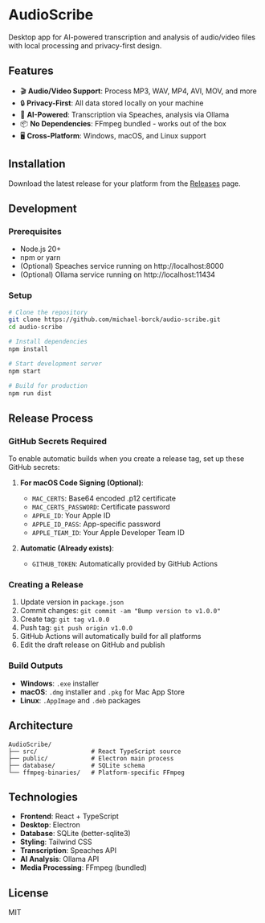 # AudioScribe

Desktop app for AI-powered transcription and analysis of audio/video files with local processing and privacy-first design.

## Features

- 🎬 **Audio/Video Support**: Process MP3, WAV, MP4, AVI, MOV, and more
- 🔒 **Privacy-First**: All data stored locally on your machine
- 🎯 **AI-Powered**: Transcription via Speaches, analysis via Ollama
- 📦 **No Dependencies**: FFmpeg bundled - works out of the box
- 🖥️ **Cross-Platform**: Windows, macOS, and Linux support

## Installation

Download the latest release for your platform from the [Releases](https://github.com/michael-borck/audio-scribe/releases) page.

## Development

### Prerequisites

- Node.js 20+
- npm or yarn
- (Optional) Speaches service running on http://localhost:8000
- (Optional) Ollama service running on http://localhost:11434

### Setup

```bash
# Clone the repository
git clone https://github.com/michael-borck/audio-scribe.git
cd audio-scribe

# Install dependencies
npm install

# Start development server
npm start

# Build for production
npm run dist
```

## Release Process

### GitHub Secrets Required

To enable automatic builds when you create a release tag, set up these GitHub secrets:

1. **For macOS Code Signing (Optional)**:
   - `MAC_CERTS`: Base64 encoded .p12 certificate
   - `MAC_CERTS_PASSWORD`: Certificate password
   - `APPLE_ID`: Your Apple ID
   - `APPLE_ID_PASS`: App-specific password
   - `APPLE_TEAM_ID`: Your Apple Developer Team ID

2. **Automatic (Already exists)**:
   - `GITHUB_TOKEN`: Automatically provided by GitHub Actions

### Creating a Release

1. Update version in `package.json`
2. Commit changes: `git commit -am "Bump version to v1.0.0"`
3. Create tag: `git tag v1.0.0`
4. Push tag: `git push origin v1.0.0`
5. GitHub Actions will automatically build for all platforms
6. Edit the draft release on GitHub and publish

### Build Outputs

- **Windows**: `.exe` installer
- **macOS**: `.dmg` installer and `.pkg` for Mac App Store
- **Linux**: `.AppImage` and `.deb` packages

## Architecture

```
AudioScribe/
├── src/               # React TypeScript source
├── public/            # Electron main process
├── database/          # SQLite schema
└── ffmpeg-binaries/   # Platform-specific FFmpeg
```

## Technologies

- **Frontend**: React + TypeScript
- **Desktop**: Electron
- **Database**: SQLite (better-sqlite3)
- **Styling**: Tailwind CSS
- **Transcription**: Speaches API
- **AI Analysis**: Ollama API
- **Media Processing**: FFmpeg (bundled)

## License

MIT